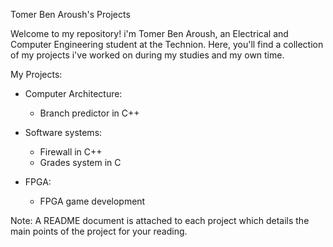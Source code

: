 Tomer Ben Aroush's Projects

Welcome to my repository!
i'm Tomer Ben Aroush, an Electrical and Computer Engineering student at the Technion.
Here, you'll find a collection of my projects i've worked on during my studies and my own time.

My Projects: 

* Computer Architecture: 
 	- Branch predictor in C++

* Software systems:
	- Firewall in C++
	- Grades system in C

* FPGA:
	- FPGA game development

Note:
A README document is attached to each project which details the main points of the project for your reading.
